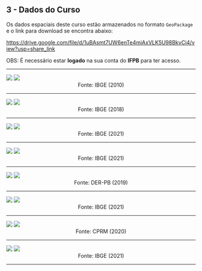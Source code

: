 ## 3 - Dados do Curso

Os dados espaciais deste curso estão armazenados no formato `GeoPackage` e o link para download se encontra abaixo:

https://drive.google.com/file/d/1uBAsmt7UW6enTe4miAxVLK5U98BkvCi4/view?usp=share_link

OBS: É necessário estar **logado** na sua conta do **IFPB** para ter acesso.

<hr/>

<img src="../img/densidade_pb.jpg">
<img src="../img/densidade_pb_img.jpg">
<div align="center">Fonte: IBGE (2010)</div>
<hr/>

<img src="../img/drenagem.jpg">
<img src="../img/drenagem_img.jpg">
<div align="center">Fonte: IBGE (2018)</div>
<hr/>

<img src="../img/estados_ne.jpg">
<img src="../img/estados_ne_img.jpg">
<div align="center">Fonte: IBGE (2021)</div>
<hr/>

<img src="../img/limite_pb.jpg">
<img src="../img/limite_pb_img.jpg">
<div align="center">Fonte: IBGE (2021)</div>
<hr/>

<img src="../img/malha_viaria.jpg">
<img src="../img/malha_viaria_img.jpg">
<div align="center">Fonte: DER-PB (2019)</div>
<hr/>

<img src="../img/municipios.jpg">
<img src="../img/municipios_img.jpg">
<div align="center">Fonte: IBGE (2021)</div>
<hr/>

<img src="../img/pocos.jpg">
<img src="../img/pocos_img.jpg">
<div align="center">Fonte: CPRM (2020)</div>
<hr/>

<img src="../img/sedes.jpg">
<img src="../img/sedes_img.jpg">
<div align="center">Fonte: IBGE (2021)</div>
<hr/>